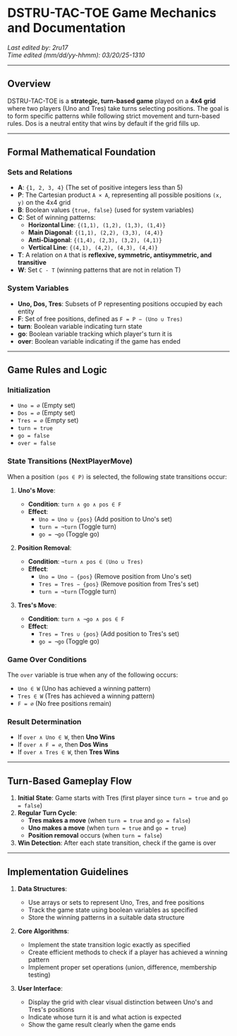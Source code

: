 # DSTRU-TAC-TOE Game Mechanics and Documentation

*Last edited by: 2ru17*  
*Time edited (mm/dd/yy-hhmm): 03/20/25-1310*

---

## **Overview**
DSTRU-TAC-TOE is a **strategic, turn-based game** played on a **4x4 grid** where two players (Uno and Tres) take turns selecting positions. The goal is to form specific patterns while following strict movement and turn-based rules. Dos is a neutral entity that wins by default if the grid fills up.

---

## **Formal Mathematical Foundation**

### **Sets and Relations**
- **A**: `{1, 2, 3, 4}` (The set of positive integers less than 5)
- **P**: The Cartesian product `A × A`, representing all possible positions `(x, y)` on the 4x4 grid
- **B**: Boolean values `{true, false}` (used for system variables)
- **C**: Set of winning patterns:
  - **Horizontal Line**: `{(1,1), (1,2), (1,3), (1,4)}`
  - **Main Diagonal**: `{(1,1), (2,2), (3,3), (4,4)}`
  - **Anti-Diagonal**: `{(1,4), (2,3), (3,2), (4,1)}`
  - **Vertical Line**: `{(4,1), (4,2), (4,3), (4,4)}`
- **T**: A relation on `A` that is **reflexive, symmetric, antisymmetric, and transitive**
- **W**: Set `C - T` (winning patterns that are not in relation T)

### **System Variables**
- **Uno, Dos, Tres**: Subsets of P representing positions occupied by each entity
- **F**: Set of free positions, defined as `F = P − (Uno ∪ Tres)`
- **turn**: Boolean variable indicating turn state
- **go**: Boolean variable tracking which player's turn it is
- **over**: Boolean variable indicating if the game has ended

---

## **Game Rules and Logic**

### **Initialization**
- `Uno = ∅` (Empty set)
- `Dos = ∅` (Empty set)
- `Tres = ∅` (Empty set)
- `turn = true`
- `go = false`
- `over = false`

### **State Transitions (NextPlayerMove)**

When a position `(pos ∈ P)` is selected, the following state transitions occur:

1. **Uno's Move**:
   - **Condition**: `turn ∧ go ∧ pos ∈ F`
   - **Effect**:
     - `Uno = Uno ∪ {pos}` (Add position to Uno's set)
     - `turn = ¬turn` (Toggle turn)
     - `go = ¬go` (Toggle go)

2. **Position Removal**:
   - **Condition**: `¬turn ∧ pos ∈ (Uno ∪ Tres)`
   - **Effect**:
     - `Uno = Uno − {pos}` (Remove position from Uno's set)
     - `Tres = Tres − {pos}` (Remove position from Tres's set)
     - `turn = ¬turn` (Toggle turn)

3. **Tres's Move**:
   - **Condition**: `turn ∧ ¬go ∧ pos ∈ F`
   - **Effect**:
     - `Tres = Tres ∪ {pos}` (Add position to Tres's set)
     - `go = ¬go` (Toggle go)

### **Game Over Conditions**

The `over` variable is true when any of the following occurs:
- `Uno ∈ W` (Uno has achieved a winning pattern)
- `Tres ∈ W` (Tres has achieved a winning pattern)
- `F = ∅` (No free positions remain)

### **Result Determination**
- If `over ∧ Uno ∈ W`, then **Uno Wins**
- If `over ∧ F = ∅`, then **Dos Wins**
- If `over ∧ Tres ∈ W`, then **Tres Wins**

---

## **Turn-Based Gameplay Flow**

1. **Initial State**: Game starts with Tres (first player since `turn = true` and `go = false`)
2. **Regular Turn Cycle**:
   - **Tres makes a move** (when `turn = true` and `go = false`)
   - **Uno makes a move** (when `turn = true` and `go = true`)
   - **Position removal** occurs (when `turn = false`)
3. **Win Detection**: After each state transition, check if the game is over

---

## **Implementation Guidelines**

1. **Data Structures**:
   - Use arrays or sets to represent Uno, Tres, and free positions
   - Track the game state using boolean variables as specified
   - Store the winning patterns in a suitable data structure

2. **Core Algorithms**:
   - Implement the state transition logic exactly as specified
   - Create efficient methods to check if a player has achieved a winning pattern
   - Implement proper set operations (union, difference, membership testing)

3. **User Interface**:
   - Display the grid with clear visual distinction between Uno's and Tres's positions
   - Indicate whose turn it is and what action is expected
   - Show the game result clearly when the game ends



